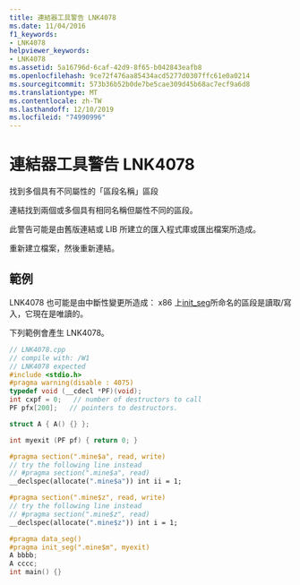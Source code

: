 ```yaml
---
title: 連結器工具警告 LNK4078
ms.date: 11/04/2016
f1_keywords:
- LNK4078
helpviewer_keywords:
- LNK4078
ms.assetid: 5a16796d-6caf-42d9-8f65-b042843eafb8
ms.openlocfilehash: 9ce72f476aa85434acd5277d0307ffc61e0a0214
ms.sourcegitcommit: 573b36b52b0de7be5cae309d45b68ac7ecf9a6d8
ms.translationtype: MT
ms.contentlocale: zh-TW
ms.lasthandoff: 12/10/2019
ms.locfileid: "74990996"
---
```

# <a name="linker-tools-warning-lnk4078"></a>連結器工具警告 LNK4078

找到多個具有不同屬性的「區段名稱」區段

連結找到兩個或多個具有相同名稱但屬性不同的區段。

此警告可能是由舊版連結或 LIB 所建立的匯入程式庫或匯出檔案所造成。

重新建立檔案，然後重新連結。

## <a name="example"></a>範例

LNK4078 也可能是由中斷性變更所造成： x86 上[init_seg](../../preprocessor/init-seg.md)所命名的區段是讀取/寫入，它現在是唯讀的。

下列範例會產生 LNK4078。

```cpp
// LNK4078.cpp
// compile with: /W1
// LNK4078 expected
#include <stdio.h>
#pragma warning(disable : 4075)
typedef void (__cdecl *PF)(void);
int cxpf = 0;   // number of destructors to call
PF pfx[200];   // pointers to destructors.

struct A { A() {} };

int myexit (PF pf) { return 0; }

#pragma section(".mine$a", read, write)
// try the following line instead
// #pragma section(".mine$a", read)
__declspec(allocate(".mine$a")) int ii = 1;

#pragma section(".mine$z", read, write)
// try the following line instead
// #pragma section(".mine$z", read)
__declspec(allocate(".mine$z")) int i = 1;

#pragma data_seg()
#pragma init_seg(".mine$m", myexit)
A bbbb;
A cccc;
int main() {}
```
